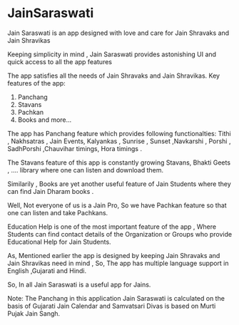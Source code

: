 # JainSaraswati

Jain Saraswati is an app designed with love and care for Jain Shravaks and Jain Shravikas

Keeping simplicity in mind , Jain Saraswati provides astonishing UI and quick access to all the app features

The app satisfies all the needs of Jain Shravaks and Jain Shravikas.
Key features of the app:
1. Panchang
2. Stavans
3. Pachkan
4. Books
and more...

The app has Panchang feature which provides following functionalties:
Tithi , Nakhsatras , Jain Events, Kalyankas , Sunrise , Sunset ,Navkarshi , Porshi , SadhPorshi ,Chauvihar timings, Hora timings .

The Stavans feature of this app is constantly growing Stavans, Bhakti Geets , .... library where one can listen and download them.

Similarily , Books are yet another useful feature of Jain Students where they can find Jain Dharam books .

Well, Not everyone of us is a Jain Pro, So we have Pachkan feature so that one can listen and take Pachkans.

Education Help is one of the most important feature of the app , Where Students can find contact details of the Organization or Groups who provide Educational Help for Jain Students.

As, Mentioned earlier the app is designed by keeping Jain Shravaks and Jain Shravikas need in mind ,
So, The app has multiple language support in English ,Gujarati and Hindi.


So, In all Jain Saraswati is a useful app for Jains.



Note: The Panchang in this application Jain Saraswati is calculated on the basis of Gujarati Jain Calendar and Samvatsari Divas is based on Murti Pujak Jain Sangh.
